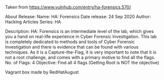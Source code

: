 Taken from https://www.vulnhub.com/entry/ha-forensics,570/ 

About Release:
    Name: HA: Forensics
    Date release: 24 Sep 2020
    Author: Hacking Articles
    Series: HA

Description:
    HA: Forensics is an intermediate level of the lab, which gives you a hand on real-life experience in Cyber Forensic Investigation. This lab is completely dedicated to methods and tools of Cyber Forensic Investigation and there is evidence that can be found with various techniques. As it is a Capture-the-Flag, it is very important to note that it is not a root challenge, and comes with a primary motive to find all the flags.
    No. of Flags: 4
    Objective: Find all 4 flags (Getting Root is NOT the objective)

Vagrant box made by RedHatAugust
